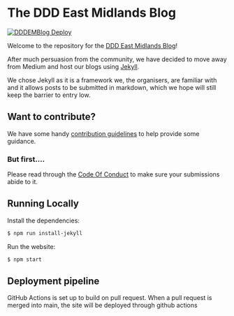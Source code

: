 # The DDD East Midlands Blog

[![DDDEMBlog Deploy](https://github.com/DDDEastMidlandsLimited/dddem-blog/actions/workflows/main.yml/badge.svg?branch=main)](https://github.com/DDDEastMidlandsLimited/dddem-blog/actions/workflows/main.yml)

Welcome to the repository for the [DDD East Midlands Blog](https://blog.dddeastmidlands.com/)!

After much persuasion from the community, we have decided to move away from Medium and host our blogs using [Jekyll](https://jekyllrb.com/).

We chose Jekyll as it is a framework we, the organisers, are familiar with and it allows posts to be submitted in markdown, which we hope will still keep the barrier to entry low.

## Want to contribute?

We have some handy [contribution guidelines](.github/contributing.md) to help provide some guidance.

### But first....

Please read through the [Code Of Conduct](./CODE_OF_CONDUCT.md) to make sure your submissions abide to it.

## Running Locally

Install the dependencies:

~~~bash
$ npm run install-jekyll
~~~

Run the website:

~~~bash
$ npm start
~~~

## Deployment pipeline

GitHub Actions is set up to build on pull request. When a pull request is merged into main, the site will be deployed through github actions
